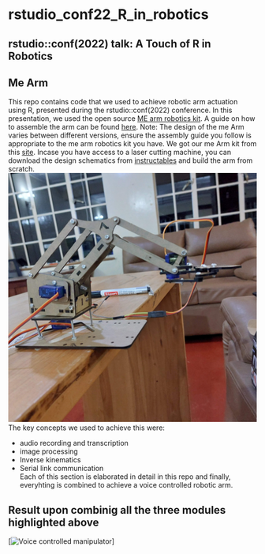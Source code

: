 # rstudio_conf22_R_in_robotics
## rstudio::conf(2022) talk: A Touch of R in Robotics 
## Me Arm
 This repo contains code that we used to achieve robotic arm actuation using R, presented during the rstudio::conf(2022) conference. In this presentation, we used the open source [ME arm robotics kit](https://mearm.com/resources-and-files/). A guide on how to assemble the arm can be found [here](https://www.instructables.com/MeArm-Build-a-Small-Hackable-Robot-Arm/). Note: The design of the me Arm varies between different versions, ensure the assembly guide you follow is appropriate to the me arm robotics kit you have. We got our me Arm kit from this [site](https://www.pixelelectric.com/more-categories/robots/gripper-arm/4-dof-acrylic-robot-arm-arduino/?setCurrencyId=2). Incase you have access to a laser cutting machine, you can download the design schematics from [instructables](https://www.instructables.com/Pocket-Sized-Robot-Arm-meArm-V04/) and build the arm from scratch. <br />
 ![Me Arm Assembly](https://github.com/R-icntay/rstudio_conf22_R_in_robotics/blob/main/torr/images/20220713_223306.jpg) <br />
 The key concepts we used to achieve this were:
 * audio recording and transcription
 * image processing
 * Inverse kinematics
 * Serial link communication <br />
 Each of this section is elaborated in detail in this repo and finally, everyhting is combined to achieve a voice controlled robotic arm.
 
 ## Result upon combinig all the three modules highlighted above
 [![Voice controlled manipulator]( https://photos.google.com/share/AF1QipNGtUQrzpKYalEF0GFAHzSD-Vk7xb1Z94ug2_OVFGXhSpjns46Mno3CP95ycHrXGA/photo/AF1QipNeS6ql86GMc4odMfARCgGSxhYDsS-DaXkNV2kU?key=dkhsNm1MM0ZCamxuN0JSeTV0SFBsRlJ1ZWR2UmRR)]

